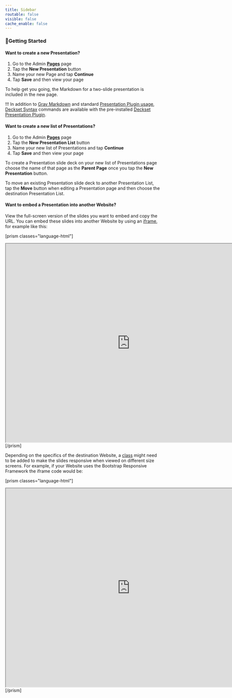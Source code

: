 ```yaml
---
title: Sidebar
routable: false
visible: false
cache_enable: false
---
```


### 🚀Getting Started

#### Want to create a new Presentation?

1. Go to the Admin [**Pages**](/admin/pages) page
2. Tap the **New Presentation** button
3. Name your new Page and tap **Continue**
5. Tap **Save** and then view your page

To help get you going, the Markdown for a two-slide presentation is included in the new page.

!!! In addition to [Grav Markdown](https://learn.getgrav.org/16/content/markdown) and standard [Presentation Plugin usage](https://github.com/OleVik/grav-plugin-presentation#usage), [Deckset Syntax](https://docs.deckset.com/English.lproj/) commands are available with the pre-installed [Deckset Presentation Plugin](https://github.com/OleVik/grav-plugin-presentation-deckset).

#### Want to create a new list of Presentations?

1. Go to the Admin [**Pages**](/admin/pages) page
2. Tap the **New Presentation List** button
3. Name your new list of Presentations and tap **Continue**
4. Tap **Save** and then view your page

To create a Presentation slide deck on your new list of Presentations page choose the name of that page as the **Parent Page** once you tap the **New Presentation** button.

To move an existing Presentation slide deck to another Presentation List, tap the **Move** button when editing a Presentation page and then choose the destination Presentation List.

#### Want to embed a Presentation into another Website?

View the full-screen version of the slides you want to embed and copy the URL. You can embed these slides into another Website by using an [iframe](https://www.w3schools.com/tags/tag_iframe.asp), for example like this:

[prism classes="language-html"]
<iframe src="https://demo.hibbittsdesign.org/grav-open-matter-course-hub/presentations/placeholder-slides" width="800" height="640" allowfullscreen="allowfullscreen"></iframe>
[/prism]

Depending on the specifics of the destination Website, a [class](https://www.w3schools.com/html/html_classes.asp) might need to be added to make the slides responsive when viewed on different size screens. For example, if your Website uses the Bootstrap Responsive Framework the iframe code would be:

[prism classes="language-html"]
<div class="embed-responsive embed-responsive-4by3"><iframe src="https://demo.hibbittsdesign.org/grav-open-matter-course-hub/presentations/placeholder-slides" width="800" height="640" allowfullscreen="allowfullscreen"></iframe></div>
[/prism]
